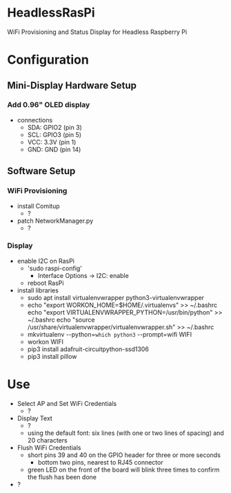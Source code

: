 # HeadlessRasPi
WiFi Provisioning and Status Display for Headless Raspberry Pi

# Configuration

## Mini-Display Hardware Setup

### Add 0.96" OLED display

* connections
  - SDA: GPIO2 (pin 3)
  - SCL: GPIO3 (pin 5)
  - VCC: 3.3V  (pin 1)
  - GND: GND   (pin 14)

## Software Setup

### WiFi Provisioning

* install Comitup
  - ?
* patch NetworkManager.py
  - ?

### Display

* enable I2C on RasPi
  - 'sudo raspi-config'
    * Interface Options -> I2C: enable
  - reboot RasPi
* install libraries
  - sudo apt install virtualenvwrapper python3-virtualenvwrapper
  - echo "export WORKON_HOME=$HOME/.virtualenvs" >> ~/.bashrc
    echo "export VIRTUALENVWRAPPER_PYTHON=/usr/bin/python" >> ~/.bashrc
    echo "source /usr/share/virtualenvwrapper/virtualenvwrapper.sh" >> ~/.bashrc
  - mkvirtualenv --python=`which python3` --prompt=wifi WIFI
  - workon WIFI
  - pip3 install adafruit-circuitpython-ssd1306
  - pip3 install pillow

# Use

* Select AP and Set WiFi Credentials
  - ?
* Display Text
  - ?
  - using the default font: six lines (with one or two lines of spacing) and 20 characters
* Flush WiFi Credentials
  - short pins 39 and 40 on the GPIO header for three or more seconds
    * bottom two pins, nearest to RJ45 connector
  - green LED on the front of the board will blink three times to confirm the flush has been done
* ?
